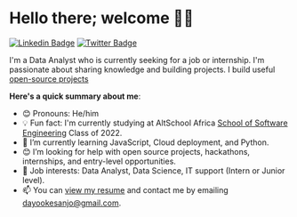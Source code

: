 # Hello there; welcome 👋🏾

[![Linkedin Badge](https://img.shields.io/badge/-quamarudeen.okesanjo-blue?style=for-the-badge&logo=Linkedin&logoColor=white&link=https://www.linkedin.com/in/quamarudeen-okesanjo-212b70168)](https://www.linkedin.com/in/quamarudeen-okesanjo-212b70168/)  [![Twitter Badge](https://img.shields.io/badge/-@iam_DAY0-1ca0f1?style=for-the-badge&logo=twitter&logoColor=white&link=https://twitter.com/iam_DAY0)](https://twitter.com/iam_DAY0)

I'm a Data Analyst who is currently seeking for a job or internship. I'm passionate about sharing knowledge and building projects. I build useful [open-source projects](https://github.com/Qamar-kit)

**Here's a quick summary about me**:

- 😊 Pronouns: He/him
- 💡 Fun fact: I'm currently studying at AltSchool Africa [School of Software Engineering](https://altschoolafrica.com/schools/engineering) Class of 2022.
- 🌱 I’m currently learning JavaScript, Cloud deployment, and Python.
- 😊 I’m looking for help with open source projects, hackathons, internships, and entry-level opportunities.
- 💼 Job interests: Data Analyst, Data Science, IT support (Intern or Junior level).
- 📫 You can [view my resume](#) and contact me by emailing dayookesanjo@gmail.com.
